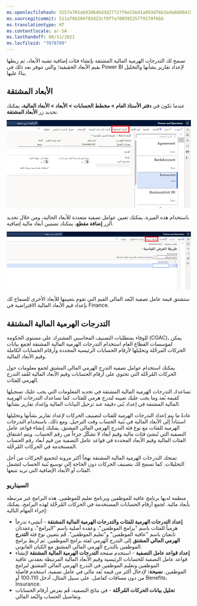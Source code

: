 ```yaml
---
ms.openlocfilehash: 3257e765ab93d646d3d27727f6e556d1a893d76b3eda0d804155be4323790ef3
ms.sourcegitcommit: 511a76b204f93d23cf9f7a70059525f79170f6bb
ms.translationtype: HT
ms.contentlocale: ar-SA
ms.lasthandoff: 08/11/2021
ms.locfileid: "7078709"
---
```

تسمح لك التدرجات الهرمية المالية المشتقة بإنشاء فئات إضافية تشبه الأبعاد، ثم ربطها بقيم الأبعاد الحقيقية؛ والتي تتوفر بعد ذلك في Power BI لإعداد تقارير بشأنها والتحليل بناءً عليها.

## <a name="derived-dimensions"></a>الأبعاد المشتقة

عندما تكون في **دفتر الأستاذ العام > مخطط الحسابات > الأبعاد > الأبعاد المالية،** يمكنك تحديد زر **الأبعاد المشتقة**.

![لقطة شاشة لصفحة الأبعاد المالية مع تمييز زر الأبعاد المشتقة.](../media/Deriveddimensions.png)

باستخدام هذه الميزة، يمكنك تعيين عوامل تصفية متعددة للأبعاد الحالية، ومن خلال تحديد الزر **إضافة مقطع**، يمكنك تضمين أبعاد مالية إضافية.

![لقطة شاشة لتحديد زر إضافة مقطع.](../media/add-segment.png)

ستشتق قيمة عامل تصفية البُعد المالي القيم التي تقوم بتعيينها للأبعاد الأخرى للسماح لك بإعداد قيم الأبعاد المالية الافتراضية في Finance.

## <a name="derived-financial-hierarchies"></a>التدرجات الهرمية المالية المشتقة

للوفاء بمتطلبات التصنيف المحاسبي المشترك على مستوى الحكومة (CGAC)، يمكن لمؤسسات القطاع العام استخدام التدرجات الهرمية المالية المشتقة لجمع بيانات الحركات المرحَّلة وتحليلها لأرقام الحسابات الرئيسية المحددة وأرقام الحسابات الكاملة وقيم الأبعاد المالية.

يمكنك استخدام عوامل تصفية التدرج الهرمي المالي المشتق لجمع معلومات حول الحركات المُرحَّلة التي تحتوي على أرقام الحسابات وقيم الأبعاد المالية لعُقد التدرج الهرمي للفئات.

تساعدك التدرجات الهرمية المالية المشتقة في تحديد المعلومات التي يجب عليك تسجيلها كقيمة بُعد وما يجب عليك تعيينه لتدرج هرمي للفئات. كما تساعدك التدرجات الهرمية المالية المشتقة في إعداد بُنى دقيقة عند ترحيل البيانات المالية وإعداد تقارير بشأنها.

عادةً ما يتم إعداد التدرجات الهرمية للفئات لتصنيف الحركات لإعداد تقارير بشأنها وتحليلها استناداً إلى الأبعاد المالية في بُنية الحساب وقت الترحيل. ومع ذلك، باستخدام التدرجات الهرمية للفئات مع نوع فئة التدرج الهرمي المالي المشتق، يمكنك إنشاء قواعد عامل التصفية التي تُنشئ فئات مالية وقيم أبعاد لا تشكّل جزءاً من رقم الحساب. ويتم اشتقاق الفئات المالية وقيم الأبعاد المحددة في قواعد عامل التصفية من قيم أبعاد رقم الحساب المستخدمة في الحركات المُرحَّلة.

تمنحك التدرجات الهرمية المالية المشتقة نهجاً أكثر مرونة لتجميع الحركات من أجل التحليلات. كما تسمح لك بتصنيف الحركات دون الحاجة إلى توسيع بُنية الحساب لتشمل الفئات أو الأبعاد الإضافية التي تريد تتبعها.

### <a name="scenario"></a>السيناريو

منظمة لديها برنامج عافية للموظفين وبرنامج تعليم للموظفين. هذه البرامج غير مرتبطة بأبعاد مالية. لجمع أرقام الحسابات المستخدمة في الحركات المُرحَّلة لهذه البرامج، يمكنك إجراء المهام التالية:

-   **إعداد التدرجات الهرمية للفئات والتدرجات الهرمية المالية المشتقة** - أنشيء تدرجاً هرمياً للفئات باسم "برامج الموظفين"، وعقدة أصلية باسم "البرامج"، وعقدتان تابعتان باسم "عافية الموظفين" و"تعليم الموظفين". قُم بتعيين نوع فئة **التدرج الهرمي المالي المشتق** إلى التدرج الهرمي لفئة برامج الموظفين. ثم اربط برامج الموظفين بالتدرج الهرمي المالي المشتق مع الكيان القانوني.
-   **إعداد قواعد عامل التصفية** - استخدم صفحة **التدرجات الهرمية المالية المشتقة** لإنشاء قواعد عامل التصفية للحسابات الرئيسية وقيم الأبعاد المالية المرتبطة بعقدتي عافية الموظفين وتعليم الموظفين في التدرج الهرمي المالي المشتق لبرامج الموظفين. **نصيحة:** لإدخال أكثر من قيمة بُعد مالي في عامل تصفية، استخدم فاصلة من دون مسافات كفاصل. على سبيل المثال، أدخل 100،110 أو Benefits، Insurance.
-   **تحليل بيانات الحركات المُرحَّلة** - في نتائج التصفية، قُم بعرض أرقام الحسابات وتفاصيل الحساب والبُعد المالي.
